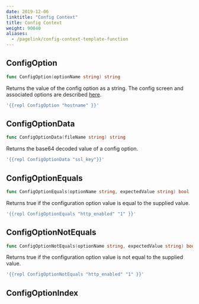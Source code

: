 ```yaml
---
date: 2019-12-06
linktitle: "Config Context"
title: Config Context
weight: 90040
aliases: 
  - /pagelink/config-context-template-function
---
```


## ConfigOption
```go
func ConfigOption(optionName string) string
```
Returns the value of the config option as a string.
The config screen and associated options are described [here](/docs/ship/config/overview).
```yaml
'{{repl ConfigOption "hostname" }}'
```

## ConfigOptionData
```go
func ConfigOptionData(fileName string) string
```
Returns the base64 decoded value of a config option.
```yaml
'{{repl ConfigOptionData "ssl_key"}}'
```

## ConfigOptionEquals
```go
func ConfigOptionEquals(optionName string, expectedValue string) bool
```
Returns true if the configuration option value is equal to the supplied value.
```yaml
'{{repl ConfigOptionEquals "http_enabled" "1" }}'
```

## ConfigOptionNotEquals
```go
func ConfigOptionNotEquals(optionName string, expectedValue string) bool
```
Returns true if the configuration option value is not equal to the supplied value.
```yaml
'{{repl ConfigOptionNotEquals "http_enabled" "1" }}'
```

## ConfigOptionIndex
